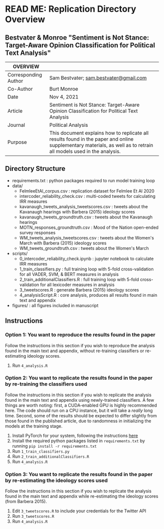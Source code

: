 # READ ME: Replication Directory Overview
## Bestvater &amp; Monroe "Sentiment is Not Stance: Target-Aware Opinion Classification for Political Text Analysis"

|OVERVIEW              |                                        |
| ---------------------|----------------------------------------|
| Corresponding Author | Sam Bestvater; sam.bestvater@gmail.com |
| Co-Author            | Burt Monroe |
| Date                 | Nov 4, 2021 |
| Article              | Sentiment is Not Stance: Target-Aware Opinion Classification for Political Text Analysis  |
| Journal              | Political Analysis |
| Purpose              | This document explains how to replicate all results found in the paper and online supplementary materials, as well as to retrain all models used in the analysis. |


## Directory Structure
- requirements.txt : python packages required to run model training loop
- data/
  - FelmleeEtAl_corpus.csv : replication dataset for Felmlee Et Al 2020
  - intercoder_reliability_check.csv : multi-coded tweets for calculating IRR measures
  - kavanaugh_tweets_analysis_tweetscores.csv : tweets about the Kavanaugh hearings with Barbera (2015) ideology scores
  - kavanaugh_tweets_groundtruth.csv : tweets about the Kavanaugh hearings
  - MOTN_responses_groundtruth.csv : Mood of the Nation open-ended survey responses
  - WM_tweets_analysis_tweetscores.csv : tweets about the Women's March with Barbera (2015) ideology scores
  - WM_tweets_groundtruth.csv : tweets about the Women's March
- scripts/
  - 0_intercoder_reliability_check.ipynb : jupyter notebook to calculate IRR measures 
  - 1_train_classifiers.py : full training loop with 5-fold cross-validation for all VADER, SVM, & BERT measures in analysis
  - 2_train_additionalClassifiers.R : full training loop with 5-fold cross-validation for all lexicoder measures in analysis
  - 3_tweetscores.R : generate Barbera (2015) ideology scores
  - 4_analysisScript.R : core analysis, produces all results found in main text and appendix
- figures/ : all figures included in manuscript


## Instructions

### Option 1: You want to reproduce the results found in the paper
Follow the instructions in this section if you wish to reproduce the analysis found in the main text and appendix, without re-training classifiers or re-estimating ideology scores.

1. Run `4_analysis.R`

### Option 2: You want to replicate the results found in the paper by re-training the classifiers used
Follow the instructions in this section if you wish to replicate the analysis found in the main text and appendix using newly-trained classifiers. A few things are worth noting: first, a CUDA-enabled GPU is highly recommended here. The code should run on a CPU instance, but it will take a *really* long time. Second, some of the results should be expected to differ slightly from those found in the published article, due to randomness in initializing the models at the training stage.

1. Install PyTorch for your system, following the instructions [here](https://pytorch.org/get-started/locally/)
2. Install the required python packages listed in `requirements.txt` by running `pip install -r requirements.txt` 
3. Run `1_train_classifiers.py`
4. Run `2_train_additionalClassifiers.R`
5. Run `4_analysis.R`

### Option 3: You want to replicate the results found in the paper by re-estimating the ideology scores used
Follow the instructions in this section if you wish to replicate the analysis found in the main text and appendix while re-estimating the ideology scores (from Barbera 2015).

1. Edit `3_tweetscores.R` to include your credentials for the Twitter API
2. Run `3_tweetscores.R`
3. Run `4_analysis.R`
